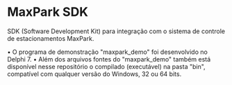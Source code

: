 # MaxPark SDK

SDK (Software Development Kit) para integração com o sistema de controle de estacionamentos MaxPark.

• O programa de demonstração "maxpark_demo" foi desenvolvido no Delphi 7. 
• Além dos arquivos fontes do "maxpark_demo" também está disponível nesse repositório o compilado (executável) na pasta "bin", compatível com qualquer versão do Windows, 32 ou 64 bits.

